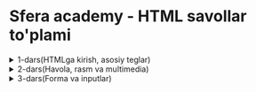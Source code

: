 # **Sfera academy - HTML savollar to'plami**

<details>
  <summary>1-dars(HTMLga kirish, asosiy teglar)</summary>

  - Doctype deklaratsiyasi nima va u nima uchun hujjat boshida yoziladi?
  - HTML nima va u veb-saytlar yaratishda qanday rol o‘ynaydi?
  - HTML necha qismga bo'linadi?
  - HTML faylining kengaytmasi qanday bo‘ladi?
  - `<html>` tegi veb-sahifaning tuzilishida qanday vazifa bajaradi?
  - `<head>` va `<body>` teglarining asosiy farqi nimada?
  - `<head>` ichida odatda qanday teglar ishlatiladi va ularning har biri qanday maqsadda?
  - `<title>` tegining vazifasi nima va u veb sahifaning qayerida ko'rinadi?
  - `<br>` tegi qanday ishlaydi va qanday holatlarda ishlatiladi?
  - `<hr>` tegi qanday vazifa bajaradi?
  - `<p>` va `<br>` teglari o‘rtasidagi farqni misollar bilan tushuntiring.
  - `<h1>` dan `<h6>` gacha bo‘lgan teglar qanday maqsadda ishlatiladi va ularning tartibi qanday?

</details>
<details>
  <summary>2-dars(Havola, rasm va multimedia)</summary>

 - `<a>` tegi nima uchun ishlatiladi va uning eng muhim atributi nima?
 - `<a>` tegining href atributi qanday ishlaydi?
 - `<a href="https://google.com">Google</a>` kodida nima noto‘g‘ri bo‘lishi mumkin?
 - `<a>` tegida **target="_blank"**  nima vazifa bajaradi?
 - `<a>` tegida **target="_self"** nima vazifa bajaradi?
 - `<img>` tegining **src** va **alt** atributlari nimani bildiradi?
 - `<img>` bilan bog‘liq muammolar va yechimlar?
 - `<audio>` va `<video>` teglarining asosiy atributlarini sanang.
 - **src, controls, autoplay, loop, muted** atributlari qanday ishlaydi?
 - `<img src="rasm.jpg">` kodda xatolik bormi?
 - Rasmni brauzerda ko‘rinmay qolishiga nima sabab bo‘ladi?
 - `alt` atributining foydasi va ahamiyati nimada?
 - `<img>` tegiga o‘lcham **(width, height)** qanday beriladi?
 - `<audio>` tegi nima uchun ishlatiladi?
 - `<audio controls src="track.mp3"></audio>` qanday ishlaydi?
 - `<audio>` tegi uchun brauzerlar qanday formatlarni qo‘llab-quvvatlaydi?
 - Foydalanuvchi autoplay ni ko‘rmayapti — sababi nima bo‘lishi mumkin?
 - `<audio muted>` qanday holatlarda ishlatiladi?
 - `<video>` tegi nima uchun ishlatiladi?
 - `<video src="clip.mp4" controls></video>` kodini tahlil qiling.
 - `<video>` va` <iframe>` ni bir biridan farqi nimada?
 - `<source>` tegini video ichida ishlatishning foydasi nimada?

</details>

<details>
<summary>3-dars(Forma va inputlar)</summary>

 - `<table>` tuzilishi qanday bo‘ladi va `<tr>`, `<th>`, `<td>` teglari qanday vazifa bajaradi?
 - `<th>` va `<td>` farqi nima?
 - `<form>` tegi qanday maqsadda ishlatiladi?
 - `<input>` tegining eng ko'p ishlatiladigan turlari (type) qaysilar?
 - `<textarea>` bilan `<input type="text">` o‘rtasidagi farq nima?
 - `<select>` va `<option>` qanday ishlaydi? Misol keltiring.
 - `<button>` tugmasi qanday ishlaydi va qanday yoziladi?
 - **id** va **class** atributlarining farqi nima?
 - **style** atributi orqali qanday CSS yozish mumkin?
 - Jadvalga ramka (border) qanday qo'shiladi?
 - Jadvalga qatorlar va ustunlar qanday qo‘shiladi?
 - `<input type="text">` va `<input type="password">` farqi nimada?
 - **placeholder** va **value** atributlarining farqi nima va ular qanday holatlarda ishlatiladi?
 - `input type="radio"` nima vazifa bajaradi?
 - `input type="checkbox"` qanday ishlaydi?
 - Formadagi matn maydoniga oldindan qiymat berish uchun qaysi atribut kerak?
 - `<form>` ichida method va action atributlarining roli nima va ular qanday sozlanadi?

</details>
